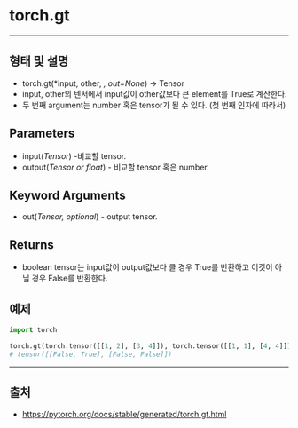 # torch.gt #
--------------
## 형태 및 설명 ##
* torch.gt(*input, other, *, out=None*) → Tensor
* input, other의 텐서에서 input값이 other값보다 큰 element를  True로 계산한다.
* 두 번째 argument는 number 혹은 tensor가 될 수 있다. (첫 번째 인자에 따라서)
>
## Parameters ## 
* input(*Tensor*) -비교할 tensor.
* output(*Tensor or float*) - 비교할 tensor 혹은 number.
>
## Keyword Arguments ##
* out(*Tensor, optional*) - output tensor.
>
## Returns ##
* boolean tensor는 input값이 output값보다 클 경우 True를 반환하고 이것이 아닐 경우 False를 반환한다.
>
## 예제 ##
```python
import torch

torch.gt(torch.tensor([[1, 2], [3, 4]]), torch.tensor([[1, 1], [4, 4]]))
# tensor([[False, True], [False, False]])
```
------
## 출처 ##
* <https://pytorch.org/docs/stable/generated/torch.gt.html>